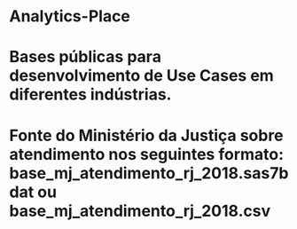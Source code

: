 # Analytics-Place
# Bases públicas para desenvolvimento de Use Cases em diferentes indústrias.
# Fonte do Ministério da Justiça sobre atendimento nos seguintes formato: base_mj_atendimento_rj_2018.sas7bdat ou base_mj_atendimento_rj_2018.csv
